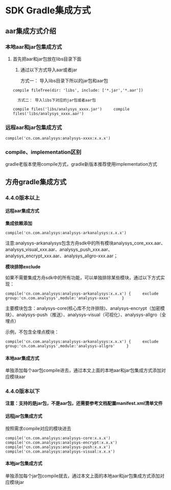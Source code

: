 # SDK Gradle集成方式

## aar集成方式介绍

### 本地aar和jar包集成方式

1. 首先把aar和jar包放在libs目录下面

   1. 通过以下方式导入aar或者jar

      方式一： 导入libs目录下所以的jar包和aar包

   `compile fileTree(dir: 'libs', include: ['*.jar','*.aar'])`

   ```text
     方式二： 导入libs下对应的jar包或者aar包
   ```

   `compile files('libs/analysys_xxxx.jar')    
   compile files('libs/analysys_xxxx.aar')`

### 远程aar和jar包集成方式

`compile('cn.com.analysys:analysys-xxxx:x.x.x')`

### compile、implementation区别

gradle老版本使用compile方式，gradle新版本推荐使用implementation方式

## 方舟gradle集成方式

### 4.4.0版本以上

#### **远程aar集成方式**

**集成依赖添加**

`compile('cn.com.analysys:analysys-arkanalysys:x.x.x')`

注意:analysys-arkanalysys包含方舟sdk中的所有模块analysys\_core\_xxx.aar、analysys\_visual\_xxx.aar、analysys\_push\_xxx.aar、analysys\_encrypt\_xxx.aar、analysys\_allgro-xxx.aar；

**模块排除exclude**

如果不需要集成方舟sdk中的所有功能，可以单独排除某些模块，通过以下方式实现：

`compile('cn.com.analysys:analysys-arkanalysys:x.x.x') {    
exclude group:'cn.com.analysys',module:'analysys-xxxx'    
}`

主要模块包含：analysys-core\(核心库不允许排除\)、analysys-encrypt（加密模块）、analysys-push（推送）、analysys-visual（可视化）、analysys-allgro（全埋点）

示例，不包含全埋点模块：

`compile('cn.com.analysys:analysys-arkanalysys:x.x.x') {    
exclude group:'cn.com.analysys',module:'analysys-allgro'    
}`

#### **本地aar集成方式**

单独添加每个aar包compile进去，通过本文上面的本地aar和jar包集成方式添加对应模块aar

### 4.4.0版本以下

**注意：支持的是jar包，不是aar包，还需要参考文档配置manifest.xml清单文件**

#### **远程jar包集成方式**

按照需求compile对应的模块进去

`compile('cn.com.analysys:analysys-core:x.x.x')    
compile('cn.com.analysys:analysys-encrypt:x.x.x')    
compile('cn.com.analysys:analysys-push:x.x.x')    
compile('cn.com.analysys:analysys-visual:x.x.x')`

#### **本地jar包集成方式**

单独添加每个jar包compile就去，通过本文上面的本地aar和jar包集成方式添加对应模块jar

